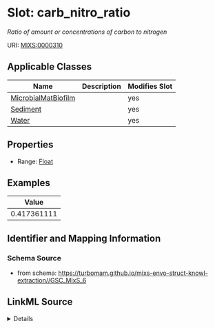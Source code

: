 # Slot: carb_nitro_ratio


_Ratio of amount or concentrations of carbon to nitrogen_



URI: [MIXS:0000310](https://w3id.org/mixs/0000310)



<!-- no inheritance hierarchy -->




## Applicable Classes

| Name | Description | Modifies Slot |
| --- | --- | --- |
[MicrobialMatBiofilm](MicrobialMatBiofilm.md) |  |  yes  |
[Sediment](Sediment.md) |  |  yes  |
[Water](Water.md) |  |  yes  |







## Properties

* Range: [Float](Float.md)






## Examples

| Value |
| --- |
| 0.417361111 |

## Identifier and Mapping Information







### Schema Source


* from schema: https://turbomam.github.io/mixs-envo-struct-knowl-extraction//GSC_MIxS_6




## LinkML Source

<details>
```yaml
name: carb_nitro_ratio
description: Ratio of amount or concentrations of carbon to nitrogen
title: carbon/nitrogen ratio
notes:
- carbon
- nitrogen
- ratio
examples:
- value: '0.417361111'
from_schema: https://turbomam.github.io/mixs-envo-struct-knowl-extraction//GSC_MIxS_6
rank: 1000
slot_uri: MIXS:0000310
alias: carb_nitro_ratio
domain_of:
- MicrobialMatBiofilm
- Sediment
- Water
range: float
required: false
recommended: false

```
</details>